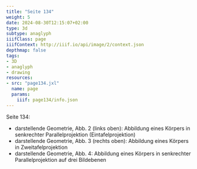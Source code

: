 ```yaml
---
title: "Seite 134"
weight: 5
date: 2024-08-30T12:15:07+02:00
type: 3d
subtype: anaglyph
iiifClass: page
iiifContext: http://iiif.io/api/image/2/context.json
depthmap: false
tags:
- 3D
- anaglyph
- drawing
resources:
- src: "page134.jxl"
  name: page
  params:
    iiif: page134/info.json
---
```

Seite 134:
* darstellende Geometrie, Abb. 2 (links oben): Abbildung eines Körpers in senkrechter Parallelprojektion (Eintafelprojektion)
* darstellende Geometrie, Abb. 3 (rechts oben): Abbildung eines Körpers in Zweitafelprojektion
* darstellende Geometrie, Abb. 4: Abbildung eines Körpers in senkrechter Parallelprojektion auf drei Bildebenen

